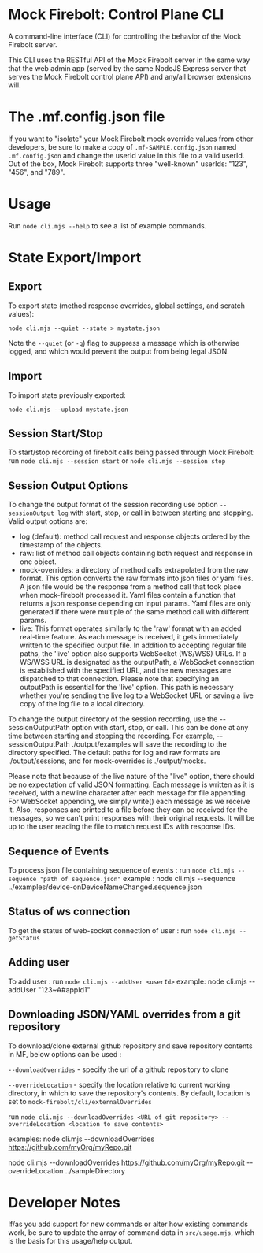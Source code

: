 Mock Firebolt: Control Plane CLI
================================

A command-line interface (CLI) for controlling the behavior of the Mock Firebolt server.

This CLI uses the RESTful API of the Mock Firebolt server in the same way that the web admin app (served by the same NodeJS Express server that serves the Mock Firebolt control plane API) and any/all browser extensions will.

# The .mf.config.json file

If you want to "isolate" your Mock Firebolt mock override values from other developers, be sure to make a copy of `.mf-SAMPLE.config.json`
named `.mf.config.json` and change the userId value in this file to a valid userId. Out of the box, Mock Firebolt supports three "well-known"
userIds: "123", "456", and "789".

# Usage

Run `node cli.mjs --help` to see a list of example commands.

# State Export/Import

## Export

To export state (method response overrides, global settings, and scratch values):

```
node cli.mjs --quiet --state > mystate.json
```

Note the `--quiet` (or `-q`) flag to suppress a message which is otherwise logged, and which would prevent the output from being legal JSON.

## Import

To import state previously exported:

```
node cli.mjs --upload mystate.json
```

## Session Start/Stop

To start/stop recording of firebolt calls being passed through Mock Firebolt:
run `node cli.mjs --session start` or `node cli.mjs --session stop`

## Session Output Options

To change the output format of the session recording use option
`--sessionOutput log` 
with start, stop, or call in between starting and stopping.
Valid output options are:

- log (default): method call request and response objects ordered by the timestamp of the objects.
- raw: list of method call objects containing both request and response in one object.
- mock-overrides: a directory of method calls extrapolated from the raw format. This option converts the raw formats into json files or yaml files. A json file would be the response from a method call that took place when mock-firebolt processed it. Yaml files contain a function that returns a json response depending on input params. Yaml files are only generated if there were multiple of the same method call with different params.
- live: This format operates similarly to the 'raw' format with an added real-time feature. As each message is received, it gets immediately written to the specified output file. In addition to accepting regular file paths, the 'live' option also supports WebSocket (WS/WSS) URLs. If a WS/WSS URL is designated as the outputPath, a WebSocket connection is established with the specified URL, and the new messages are dispatched to that connection. Please note that specifying an outputPath is essential for the 'live' option. This path is necessary whether you're sending the live log to a WebSocket URL or saving a live copy of the log file to a local directory.

To change the output directory of the session recording, use the --sessionOutputPath option with start, stop, or call. This can be done at any time between starting and stopping the recording. For example, --sessionOutputPath ./output/examples will save the recording to the directory specified. The default paths for log and raw formats are ./output/sessions, and for mock-overrides is ./output/mocks.

Please note that because of the live nature of the "live" option, there should be no expectation of valid JSON formatting. Each message is written as it is received, with a newline character after each message for file appending. For WebSocket appending, we simply write() each message as we receive it. Also, responses are printed to a file before they can be received for the messages, so we can't print responses with their original requests. It will be up to the user reading the file to match request IDs with response IDs.

## Sequence of Events

To process json file containing sequence of events :
run `node cli.mjs --sequence "path of sequence.json"`
example : node cli.mjs --sequence ../examples/device-onDeviceNameChanged.sequence.json

## Status of ws connection

To get the status of web-socket connection of user :
run `node cli.mjs --getStatus`

## Adding user

To add user :
run `node cli.mjs --addUser <userId>`
example: node cli.mjs --addUser "123~A#appId1"

## Downloading JSON/YAML overrides from a git repository

To download/clone external github repository and save repository contents in MF, below options can be used :

`--downloadOverrides` - specify the url of a github repository to clone

`--overrideLocation` - specify the location relative to current working directory, in which to save the repository's contents. By default, location is set to `mock-firebolt/cli/externalOverrides`

run `node cli.mjs --downloadOverrides <URL of git repository> --overrideLocation <location to save contents>`

examples: 
node cli.mjs --downloadOverrides https://github.com/myOrg/myRepo.git

node cli.mjs --downloadOverrides https://github.com/myOrg/myRepo.git --overrideLocation ../sampleDirectory

# Developer Notes

If/as you add support for new commands or alter how existing commands work, be sure to update the array of command data in `src/usage.mjs`, which is the basis for this usage/help output.
